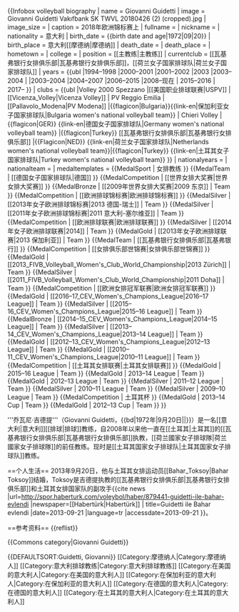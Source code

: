 {{Infobox volleyball biography
| name           = Giovanni Guidetti
| image          = Giovanni Guidetti Vakıfbank SK TWVL 20180426 (2) (cropped).jpg
| image_size     = 
| caption        = 2018年欧洲锦标赛上
| fullname       = 
| nickname       = 
| nationality    = 意大利
| birth_date     = {{birth date and age|1972|09|20}}
| birth_place    = 意大利[[摩德纳|摩德纳]]
| death_date     = <!-- Use  {{death date and age|YYYY|MM|DD|YYYY|MM|DD}}   -->
| death_place    = 
| hometown       = 
| college        = 
| position       = [[主教练|主教练]]
| currentclub    = [[瓦基弗银行女排俱乐部|瓦基弗银行女排俱乐部]]，[[荷兰女子国家排球队|荷兰女子国家排球队]]
| years          = {{ubl |1994–1998 |2000–2001 |2001–2002 |2003 |2003–2004 | |2003–2004 |2004–2007 |2006–2015 |2008–现在 | 2015–2016  | 2017– }}
| clubs          = {{ubl |Volley 2000 Spezzano |[[美国职业排球联赛|USPV]] | [[Vicenza_Volley|Vicenza Volley]] | PV Reggio Emilia |[[Pallavolo_Modena|PV Modena]] |{{flagicon|Bulgaria}}{{link-en|保加利亚女子国家排球队|Bulgaria women's national volleyball team}} | Chieri Volley |{{flagicon|GER}} {{link-en|德国女子国家排球队|Germany women's national volleyball team}} |{{flagicon|Turkey}} [[瓦基弗银行女排俱乐部|瓦基弗银行女排俱乐部]] |{{Flagicon|NED}} {{link-en|荷兰女子国家排球队|Netherlands women's national volleyball team}}|{{flagicon|Turkey}}  {{link-en|土耳其女子国家排球队|Turkey women's national volleyball team}} }}
| nationalyears  = 
| nationalteam   = 
| medaltemplates = 
{{MedalSport | 女排教练 }}
{{MedalTeam | [[德国女子国家排球队|德国]] }}
{{MedalCompetition | [[世界女排大奖赛|世界女排大奖赛]] }}
{{MedalBronze | [[2009年世界女排大奖赛|2009 东京]] | Team }}
{{MedalCompetition | [[欧洲排球锦标赛|欧洲排球锦标赛]] }}
{{MedalSilver | [[2013年女子欧洲排球锦标赛|2013 德国-瑞士]] | Team }}
{{MedalSilver | [[2011年女子欧洲排球锦标赛|2011 意大利-塞尔维亚]] | Team }}
{{MedalCompetition | [[欧洲排球联赛|欧洲排球联赛]] }}
{{MedalSilver | [[2014年女子欧洲排球联赛|2014]] | Team }}
{{MedalGold | [[2013年女子欧洲排球联赛|2013 保加利亚]] | Team }}
{{MedalTeam | [[瓦基弗银行女排俱乐部|瓦基弗银行]] }}
{{MedalCompetition | [[女排俱乐部世锦赛|女排俱乐部世锦赛]] }}
{{MedalGold | [[2013_FIVB_Volleyball_Women's_Club_World_Championship|2013 Zürich]] | Team }}
{{MedalSilver | [[2011_FIVB_Volleyball_Women's_Club_World_Championship|2011 Doha]] | Team }}
{{MedalCompetition | [[欧洲女排冠军联赛|欧洲女排冠军联赛]] }}
{{MedalGold | [[2016–17_CEV_Women's_Champions_League|2016–17 League]] | Team }}
{{MedalSilver | [[2015–16_CEV_Women's_Champions_League|2015–16 League]] | Team }}
{{MedalBronze | [[2014–15_CEV_Women's_Champions_League|2014–15 League]] | Team }}
{{MedalSilver | [[2013–14_CEV_Women's_Champions_League|2013–14 League]] | Team }}
{{MedalGold | [[2012–13_CEV_Women's_Champions_League|2012–13 League]] | Team }}
{{MedalGold | [[2010–11_CEV_Women's_Champions_League|2010–11 League]] | Team }}
{{MedalCompetition | [[土耳其女排联赛|土耳其女排联赛]] }}
{{MedalGold | 2015–16 League | Team }}
{{MedalGold | 2013–14 League | Team }}
{{MedalGold | 2012–13 League | Team }}
{{MedalSilver | 2011–12 League | Team }}
{{MedalSilver | 2010–11 League | Team }}
{{MedalSilver | 2009–10 League | Team }}
{{MedalCompetition | 土耳其杯 }}
{{MedalGold | 2013–14 Cup | Team }}
{{MedalGold | 2012–13 Cup | Team }}
}}

'''乔瓦尼·吉德提'''（Giovanni Guidetti，{{bd|1972年|9月20日||}}）是一名[[意大利|意大利]][[排球|排球]]教练，自2008年以来他一直在[[土耳其|土耳其]]的[[瓦基弗银行女排俱乐部|瓦基弗银行女排俱乐部]]执教，[[荷兰國家女子排球隊|荷兰國家女子排球隊]]的前任教练。现时是[[土耳其国家女子排球队|土耳其国家女子排球队]]教练。

==个人生活==
2013年9月20日，他与土耳其女排运动员[[Bahar_Toksoy|Bahar Toksoy]]结婚，Toksoy是吉德提执教的[[瓦基弗银行女排俱乐部|瓦基弗银行女排俱乐部]]和土耳其女排国家队的副攻手<ref>{{cite news |url=http://spor.haberturk.com/voleybol/haber/879441-guidetti-ile-bahar-evlendi |newspaper=[[Habertürk|Habertürk]] | title=Guidetti ile Bahar evlendi |date=2013-09-21 |language=tr |accessdate=2013-09-21 }}</ref>。

==参考资料==
{{reflist}}

{{Commons category|Giovanni Guidetti}}

{{DEFAULTSORT:Guidetti, Giovanni}}
[[Category:摩德纳人|Category:摩德纳人]]
[[Category:意大利排球教练|Category:意大利排球教练]]
[[Category:在美国的意大利人|Category:在美国的意大利人]]
[[Category:在保加利亚的意大利人|Category:在保加利亚的意大利人]]
[[Category:在德国的意大利人|Category:在德国的意大利人]]
[[Category:在土耳其的意大利人|Category:在土耳其的意大利人]]
